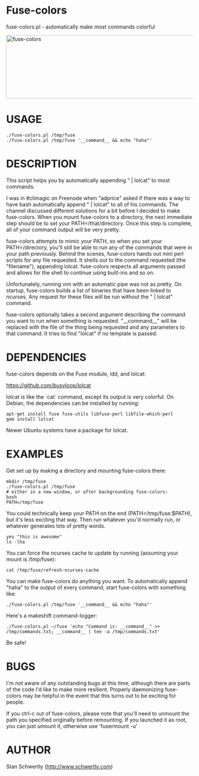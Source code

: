 # Fuse-colors

fuse-colors.pl - automatically make most commands colorful

<img src="http://i.imgur.com/z2d2jov.png" width="858" height="171" alt="fuse-colors" />

# USAGE

	./fuse-colors.pl /tmp/fuse
	./fuse-colors.pl /tmp/fuse '__command__ && echo "haha"'

# DESCRIPTION

This script helps you by automatically appending " | lolcat" to most commands.

I was in \#climagic on Freenode when "adprice" asked if there was a way to
have bash automatically append " | lolcat" to all of his commands. The channel
discussed different solutions for a bit before I decided to make fuse-colors.
When you mount fuse-colors to a directory, the next immediate step should be to
set your PATH=/that/directory. Once this step is complete, all of your command output
will be very pretty.

fuse-colors attempts to mimic your PATH, so when you set your PATH=/directory, you'll
still be able to run any of the commands that were in your path previously. Behind
the scenes, fuse-colors hands out mini perl scripts for any file requested. It
shells out to the command requested (the "filename"), appending lolcat. fuse-colors
respects all arguments passed and allows for the shell to continue using built-ins
and so on.

Unfortunately, running vim with an automatic pipe was not as pretty. On startup,
fuse-colors builds a list of binaries that have been linked to ncurses. Any
request for these files will be run without the " | lolcat" command.

fuse-colors optionally takes a second argument describing the command you
want to run when something is requested. "\_\_command\_\_" will be replaced with
the file of the thing being requested and any parameters to that command. It
tries to find "lolcat" if no template is passed.

# DEPENDENCIES

fuse-colors depends on the Fuse module, ldd, and lolcat:

https://github.com/busyloop/lolcat

lolcat is like the \`cat\` command, except its output is very colorful. On Debian,
the dependencies can be installed by running:

	apt-get install fuse fuse-utils libfuse-perl libfile-which-perl
	gem install lolcat

Newer Ubuntu systems have a package for lolcat.

# EXAMPLES

Get set up by making a directory and mounting fuse-colors there:

	mkdir /tmp/fuse
	./fuse-colors.pl /tmp/fuse
	# either in a new window, or after backgrounding fuse-colors:
	bash
	PATH=/tmp/fuse

You could technically keep your PATH on the end (PATH=/tmp/fuse:$PATH),
but it's less exciting that way. Then run whatever you'd normally run, or
whatever generates lots of pretty words.

	yes "this is awesome"
	ls -lha

You can force the ncurses cache to update by running (assuming your mount is /tmp/fuse):

	cat /tmp/fuse/refresh-ncurses-cache

You can make fuse-colors do anything you want. To automatically append "haha"
to the output of every command, start fuse-colors with something like:

	./fuse-colors.pl /tmp/fuse '__command__ && echo "haha"'

Here's a makeshift command-logger:

	./fuse-colors.pl ~/fuse 'echo "Command is: __command__" >> /tmp/commands.txt; __command__ | tee -a /tmp/commands.txt'

Be safe!

# BUGS

I'm not aware of any outstanding bugs at this time, although there are parts
of the code I'd like to make more resilient. Properly daemonizing fuse-colors
may be helpful in the event that this turns out to be exciting for people.

If you ctrl-c out of fuse-colors, please note that you'll need to unmount the
path you specified originally before remounting. If you launched it as root,
you can just umount it, otherwise use 'fusermount -u'

# AUTHOR

Stan Schwertly (http://www.schwertly.com)
